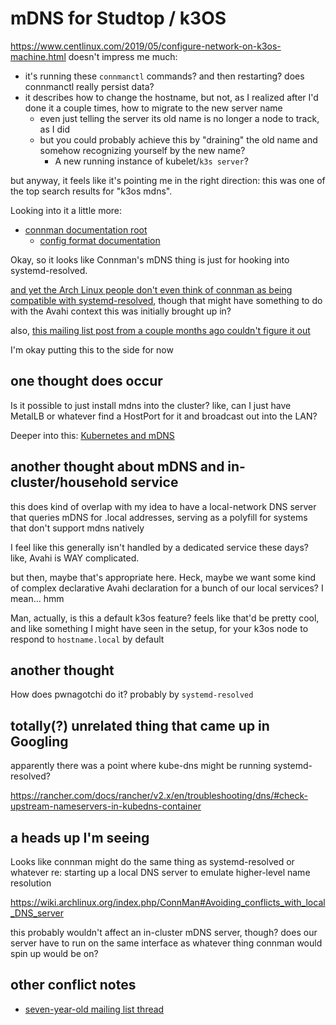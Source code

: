 # mDNS for Studtop / k3OS

https://www.centlinux.com/2019/05/configure-network-on-k3os-machine.html doesn't impress me much:

- it's running these `connmanctl` commands? and then restarting? does connmanctl really persist data?
- it describes how to change the hostname, but not, as I realized after I'd done it a couple times, how to migrate to the new server name
  - even just telling the server its old name is no longer a node to track, as I did
  - but you could probably achieve this by "draining" the old name and somehow recognizing yourself by the new name?
    - A new running instance of kubelet/`k3s server`?

but anyway, it feels like it's pointing me in the right direction: this was one of the top search results for "k3os mdns".

Looking into it a little more:

- [connman documentation root](https://01.org/connman/documentation)
  - [config format documentation](https://git.kernel.org/pub/scm/network/connman/connman.git/tree/doc/config-format.txt)

Okay, so it looks like Connman's mDNS thing is just for hooking into systemd-resolved.

[and yet the Arch Linux people don't even think of connman as being compatible with systemd-resolved](https://bbs.archlinux.org/viewtopic.php?id=253717), though that might have something to do with the Avahi context this was initially brought up in?

also, [this mailing list post from a couple months ago couldn't figure it out](https://lists.syncevolution.org/hyperkitty/list/connman@lists.01.org/thread/SONLZBBHWPBGQ3ELUFACED2G3FAISNJN/)

I'm okay putting this to the side for now

## one thought does occur

Is it possible to just install mdns into the cluster? like, can I just have MetalLB or whatever find a HostPort for it and broadcast out into the LAN?

Deeper into this: [Kubernetes and mDNS](82344970-ee2e-4830-9c30-d14d8c4f0f55.md)

## another thought about mDNS and in-cluster/household service

this does kind of overlap with my idea to have a local-network DNS server that queries mDNS for .local addresses, serving as a polyfill for systems that don't support mdns natively

I feel like this generally isn't handled by a dedicated service these days? like, Avahi is WAY complicated.

but then, maybe that's appropriate here. Heck, maybe we want some kind of complex declarative Avahi declaration for a bunch of our local services? I mean... hmm

Man, actually, is this a default k3os feature? feels like that'd be pretty cool, and like something I might have seen in the setup, for your k3os node to respond to `hostname.local` by default

## another thought

How does pwnagotchi do it? probably by `systemd-resolved`

## totally(?) unrelated thing that came up in Googling

apparently there was a point where kube-dns might be running systemd-resolved?

https://rancher.com/docs/rancher/v2.x/en/troubleshooting/dns/#check-upstream-nameservers-in-kubedns-container

## a heads up I'm seeing

Looks like connman might do the same thing as systemd-resolved or whatever re: starting up a local DNS server to emulate higher-level name resolution

https://wiki.archlinux.org/index.php/ConnMan#Avoiding_conflicts_with_local_DNS_server

this probably wouldn't affect an in-cluster mDNS server, though? does our server have to run on the same interface as whatever thing connman would spin up would be on?

## other conflict notes

- [seven-year-old mailing list thread](https://connman.connman.narkive.com/4bgmauQY/connman-avahi-conflict)
